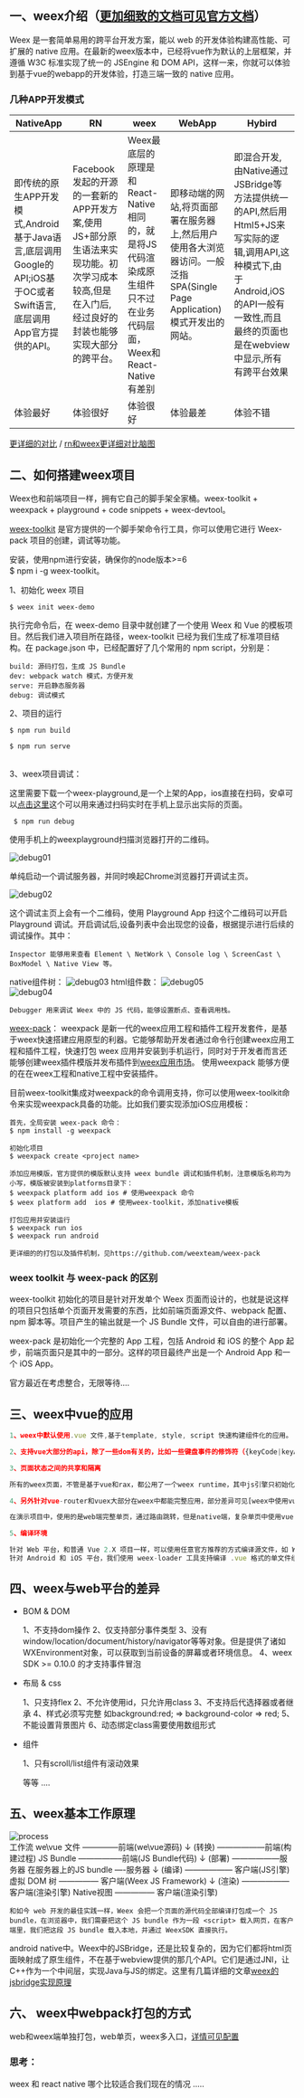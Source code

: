 ## 一、weex介绍（[更加细致的文档可见官方文档](https://weex.apache.org/cn/references/)）

Weex 是一套简单易用的跨平台开发方案，能以 web 的开发体验构建高性能、可扩展的 native 应用。在最新的weex版本中，已经将vue作为默认的上层框架，并遵循 W3C 标准实现了统一的 JSEngine 和 DOM API，这样一来，你就可以体验到基于vue的webapp的开发体验，打造三端一致的 native 应用。

### 几种APP开发模式
| NativeApp                                | RN                                       | weex                                     | WebApp                                   | Hybird                                   |
| ---------------------------------------- | ---------------------------------------- | ---------------------------------------- | ---------------------------------------- | ---------------------------------------- |
| 即传统的原生APP开发模式,Android基于Java语言,底层调用Google的 API;iOS基于OC或者Swift语言,底层调用App官方提供的API。 | Facebook发起的开源的一套新的APP开发方案,使用JS+部分原生语法来实现功能。初次学习成本较高,但是在入门后,经过良好的封装也能够实现大部分的跨平台。 | Weex最底层的原理是和React-Native相同的，就是将JS代码渲染成原生组件只不过在业务代码层面，Weex和React-Native有差别 | 即移动端的网站,将页面部署在服务器上,然后用户使用各大浏览器访问。一般泛指 SPA(Single Page Application)模式开发出的网站。 | 即混合开发,由Native通过JSBridge等方法提供统一的API,然后用Html5+JS来写实际的逻辑,调用API,这种模式下,由于Android,iOS的API一般有一致性,而且最终的页面也是在webview中显示,所有有跨平台效果 |
| 体验最好                                     | 体验很好                                     | 体验很好                                     | 体验最差                                     | 体验不错                                     |
[更详细的对比](http://www.jianshu.com/p/20a3d10a4d57) / [rn和weex更详细对比脑图](http://naotu.baidu.com/file/1eb556f3380e8189be859348527ec518?token=a5a049eb4c618e70) 

## 二、如何搭建weex项目
Weex也和前端项目一样，拥有它自己的脚手架全家桶。weex-toolkit + weexpack + playground + code snippets + weex-devtool。

[weex-toolkit](https://weex.apache.org/cn/guide/tools/toolkit.html) 是官方提供的一个脚手架命令行工具，你可以使用它进行 Weex-pack 项目的创建，调试等功能。

安装，使用npm进行安装，确保你的node版本>=6
​    
    $ npm i -g weex-toolkit。

1、初始化 weex 项目

    $ weex init weex-demo

执行完命令后，在 weex-demo 目录中就创建了一个使用 Weex 和 Vue 的模板项目。然后我们进入项目所在路径，weex-toolkit 已经为我们生成了标准项目结构。在 package.json 中，已经配置好了几个常用的 npm script，分别是：

    build: 源码打包，生成 JS Bundle
    dev: webpack watch 模式，方便开发
    serve: 开启静态服务器
    debug: 调试模式

2、项目的运行

    $ npm run build

    $ npm run serve

​    
3、weex项目调试：

这里需要下载一个weex-playground,是一个上架的App，ios直接在扫码，安卓可以[点击这里](http://appdownload.alicdn.com/publish/weex_playgroud/latest/weex_playgroud_10006024.apk)这个可以用来通过扫码实时在手机上显示出实际的页面。

     $ npm run debug

使用手机上的weexplayground扫描浏览器打开的二维码。

![debug01](./debug01.jpg)

单纯启动一个调试服务器，并同时唤起Chrome浏览器打开调试主页。

![debug02](./debug02.jpg)

这个调试主页上会有一个二维码，使用 Playground App 扫这个二维码可以开启 Playground 调试。开启调试后,设备列表中会出现您的设备，根据提示进行后续的调试操作。其中：  

    Inspector 能够用来查看 Element \ NetWork \ Console log \ ScreenCast \ BoxModel \ Native View 等。
native组件树：
![debug03](./debug03.jpg) 
html组件数：
![debug05](./debug05.jpg) 
​    
 ![debug04](./debug04.jpg)  

    Debugger 用来调试 Weex 中的 JS 代码，能够设置断点、查看调用栈。     
[weex-pack](https://github.com/weexteam/weex-pack)：
weexpack 是新一代的weex应用工程和插件工程开发套件，是基于weex快速搭建应用原型的利器。它能够帮助开发者通过命令行创建weex应用工程和插件工程，快速打包 weex 应用并安装到手机运行，同时对于开发者而言还能够创建weex插件模版并发布插件到[weex应用市场](https://market.dotwe.org/ext/list.htm#15)。 使用weexpack 能够方便的在在weex工程和native工程中安装插件。

目前weex-toolkit集成对weexpack的命令调用支持，你可以使用weex-toolkit命令来实现weexpack具备的功能。比如我们要实现添加iOS应用模板：

    首先，全局安装 weex-pack 命令：
    $ npm install -g weexpack
    
    初始化项目
    $ weexpack create <project name>
    
    添加应用模版，官方提供的模版默认支持 weex bundle 调试和插件机制，注意模版名称均为小写，模版被安装到platforms目录下：
    $ weexpack platform add ios # 使用weexpack 命令
    $ weex platform add  ios # 使用weex-toolkit，添加native模板
    
    打包应用并安装运行
    $ weexpack run ios 
    $ weexpack run android
    
    更详细的的打包以及插件机制，见https://github.com/weexteam/weex-pack

### weex toolkit 与 weex-pack 的区别

weex-toolkit 初始化的项目是针对开发单个 Weex 页面而设计的，也就是说这样的项目只包括单个页面开发需要的东西，比如前端页面源文件、webpack 配置、npm 脚本等。项目产生的输出就是一个 JS Bundle 文件，可以自由的进行部署。

weex-pack 是初始化一个完整的 App 工程，包括 Android 和 iOS 的整个 App 起步，前端页面只是其中的一部分。这样的项目最终产出是一个 Android App 和一个 iOS App。

官方最近在考虑整合，无限等待....



## 三、weex中vue的应用

```js
1、weex中默认使用.vue 文件,基于template, style, script 快速构建组件化的应用。

2、支持vue大部分的api，除了一些dom有关的，比如一些键盘事件的修饰符（{keyCode|keyAlias}）、v-text

3、页面状态之间的共享和隔离

所有的weex页面，不管是基于vue和rax，都公用了一个weex runtime，其中js引擎只初始化一次，除非重启，这种情况下，如果共享全局状态很有可能造成内存泄漏，因此最好是隔离页面状态。因此weex在原生应用中大多是以'多页的实现存在'，因此不支持Vue的一些全局功能，如Vue.config、Vue.filter、Vue.mixin、Vue.use，不过依然可以在一个单页中使用，每一个单页中还是用的同一个实例的

4、另外针对vue-router和vuex大部分在weex中都能完整应用，部分差异可见[weex中使用vue全家桶的差异性](https://weex.apache.org/cn/references/vue/difference-of-vuex.html)。

在演示项目中，使用的是web端完整单页，通过路由跳转，但是native端，复杂单页中使用vue-router,多页场景是使用navigator模块，[点击查看跳转逻辑](https://github.com/yinshuxun/weex-start-kit/blob/master/src/mixins/index.js)

5、编译环境 

针对 Web 平台，和普通 Vue 2.X 项目一样，可以使用任意官方推荐的方式编译源文件，如 Webpack + vue-loader 或者 Browserify + vueify 。
针对 Android 和 iOS 平台，我们使用 weex-loader 工具支持编译 .vue 格式的单文件组件；也就是说，目前只能使用 Webpack + weex-loader 来生成原生端可用的 js bundle。
```

## 四、weex与web平台的差异
* BOM & DOM

    1、不支持dom操作
    2、仅支持部分事件类型
    3、没有window/location/document/history/navigator等等对象。但是提供了诸如
    WXEnvironment对象，可以获取到当前设备的屏幕或者环境信息。
    4、weex SDK >= 0.10.0 的才支持事件冒泡

* 布局 & css

    1、只支持flex
    2、不允许使用id，只允许用class
    3、不支持后代选择器或者继承
    4、样式必须写完整 如background:red; => background-color => red;
    5、不能设置背景图片
    6、动态绑定class需要使用数组形式

* 组件 

    1、只有scroll/list组件有滚动效果

    等等 ....




##  五、weex基本工作原理

![process](./weex-process.png)
​    
    工作流
    we\vue 文件 ————–前端(we\vue源码) 
    ↓ (转换) ——————前端(构建过程) 
    JS Bundle —————–前端(JS Bundle代码) 
    ↓ (部署) ——————服务器 
    在服务器上的JS bundle —-服务器 
    ↓ (编译) —————— 客户端(JS引擎)
    虚拟 DOM 树 ————— 客户端(Weex JS Framework) 
    ↓ (渲染) —————— 客户端(渲染引擎) 
    Native视图 ————— 客户端(渲染引擎) 
    
    和如今 web 开发的最佳实践一样，Weex 会把一个页面的源代码全部编译打包成一个 JS bundle，在浏览器中，我们需要把这个 JS bundle 作为一段 <script> 载入网页，在客户端里，我们把这段 JS bundle 载入本地，并通过 WeexSDK 直接执行。

android native中。Weex中的JSBridge，还是比较复杂的，因为它们都将html页面映射成了原生组件，不在基于webview提供的那几个API。它们是通过JNI，让C++作为一个中间层，实现Java与JS的绑定。这里有几篇详细的文章[weex的jsbridge实现原理](https://zhuanlan.zhihu.com/p/25326775)

## 六、 weex中webpack打包的方式

web和weex端单独打包，web单页，weex多入口，[详情可见配置](https://github.com/yinshuxun/weex-start-kit/blob/master/_build/prod.js)



### 思考：

weex 和 react native 哪个比较适合我们现在的情况 .....

